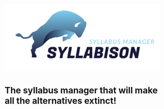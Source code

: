 
![alt text](https://github.com/dkStephanos/syllabison/blob/master/syllabison/src/SyllabisonLogo.png?raw=true)
---
# The syllabus manager that will make all the alternatives extinct!
